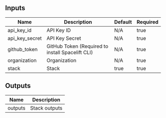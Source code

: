 <!-- markdownlint-disable -->

## Inputs

| Name | Description | Default | Required |
|------|-------------|---------|----------|
| api\_key\_id | API Key ID | N/A | true |
| api\_key\_secret | API Key Secret | N/A | true |
| github\_token | GitHub Token (Required to install Spacelift CLI) | N/A | true |
| organization | Organization | N/A | true |
| stack | Stack | true | true |


## Outputs

| Name | Description |
|------|-------------|
| outputs | Stack outputs |
<!-- markdownlint-restore -->

